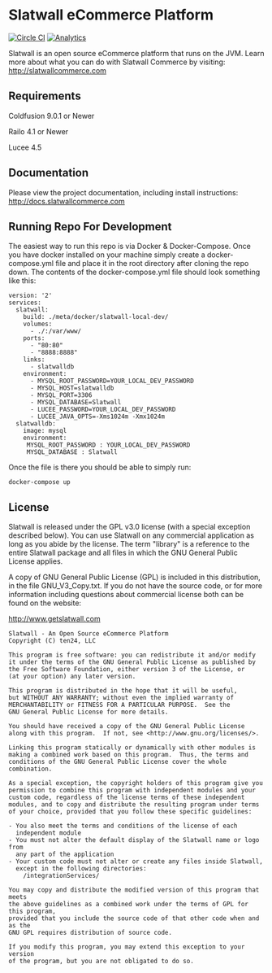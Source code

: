 # Slatwall eCommerce Platform
[![Circle CI](https://circleci.com/gh/ten24/slatwall/tree/master.svg?style=svg)](https://circleci.com/gh/ten24/slatwall/tree/master) [![Analytics](https://slatwall-ga-beacon.appspot.com/UA-22767386-6/code)](https://github.com/igrigorik/ga-beacon)

Slatwall is an open source eCommerce platform that runs on the JVM.  Learn more about what you can do with Slatwall Commerce by visiting: http://slatwallcommerce.com

Requirements
------------

Coldfusion 9.0.1 or Newer

Railo 4.1 or Newer

Lucee 4.5


Documentation
-------------

Please view the project documentation, including install instructions: http://docs.slatwallcommerce.com


Running Repo For Development
----------------------------

The easiest way to run this repo is via Docker & Docker-Compose.  Once you have docker installed on your machine simply create a docker-compose.yml file and place it in the root directory after cloning the repo down.  The contents of the docker-compose.yml file should look something like this:

```
version: '2'
services:
  slatwall:
    build: ./meta/docker/slatwall-local-dev/
    volumes:
      - ./:/var/www/
    ports:
      - "80:80"
      - "8888:8888"
    links:
      - slatwalldb
    environment:
      - MYSQL_ROOT_PASSWORD=YOUR_LOCAL_DEV_PASSWORD
      - MYSQL_HOST=slatwalldb
      - MYSQL_PORT=3306
      - MYSQL_DATABASE=Slatwall
      - LUCEE_PASSWORD=YOUR_LOCAL_DEV_PASSWORD
      - LUCEE_JAVA_OPTS=-Xms1024m -Xmx1024m
  slatwalldb:
    image: mysql
    environment:
     MYSQL_ROOT_PASSWORD : YOUR_LOCAL_DEV_PASSWORD
     MYSQL_DATABASE : Slatwall
```

Once the file is there you should be able to simply run:

```
docker-compose up
```

License
-------

Slatwall is released under the GPL v3.0 license (with a special exception described below).
You can use Slatwall on any commercial application as long as you abide by the license.
The term "library" is a reference to the entire Slatwall package and all files in which
the GNU General Public License applies.

A copy of GNU General Public License (GPL) is included in this distribution,
in the file GNU_V3_Copy.txt. If you do not have the source code, or for more information
including questions about commercial license both can be found on the website:

http://www.getslatwall.com


	Slatwall - An Open Source eCommerce Platform
    Copyright (C) ten24, LLC

    This program is free software: you can redistribute it and/or modify
    it under the terms of the GNU General Public License as published by
    the Free Software Foundation, either version 3 of the License, or
    (at your option) any later version.

    This program is distributed in the hope that it will be useful,
    but WITHOUT ANY WARRANTY; without even the implied warranty of
    MERCHANTABILITY or FITNESS FOR A PARTICULAR PURPOSE.  See the
    GNU General Public License for more details.

    You should have received a copy of the GNU General Public License
    along with this program.  If not, see <http://www.gnu.org/licenses/>.

    Linking this program statically or dynamically with other modules is
    making a combined work based on this program.  Thus, the terms and
    conditions of the GNU General Public License cover the whole
    combination.

    As a special exception, the copyright holders of this program give you
    permission to combine this program with independent modules and your
    custom code, regardless of the license terms of these independent
    modules, and to copy and distribute the resulting program under terms
    of your choice, provided that you follow these specific guidelines:

	- You also meet the terms and conditions of the license of each
	  independent module
	- You must not alter the default display of the Slatwall name or logo from  
	  any part of the application
	- Your custom code must not alter or create any files inside Slatwall,
	  except in the following directories:
		/integrationServices/

	You may copy and distribute the modified version of this program that meets
	the above guidelines as a combined work under the terms of GPL for this program,
	provided that you include the source code of that other code when and as the
	GNU GPL requires distribution of source code.

    If you modify this program, you may extend this exception to your version
    of the program, but you are not obligated to do so.

